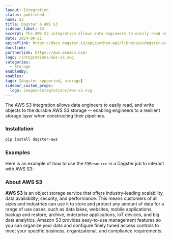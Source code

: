 ```yaml
---
layout: Integration
status: published
name: S3
title: Dagster & AWS S3
sidebar_label: S3
excerpt: The AWS S3 integration allows data engineers to easily read and write objects to the durable AWS S3 storage, enabling engineers to have a resilient storage layer when constructing their pipelines.
date: 2024-06-21
apireflink: https://docs.dagster.io/api/python-api/libraries/dagster-aws
docslink:
partnerlink: https://aws.amazon.com/
logo: /integrations/aws-s3.svg
categories:
  - Storage
enabledBy:
enables:
tags: [dagster-supported, storage]
sidebar_custom_props:
  logo: images/integrations/aws-s3.svg
---
```


The AWS S3 integration allows data engineers to easily read, and write objects to the durable AWS S3 storage -- enabling engineers to a resilient storage layer when constructing their pipelines.

### Installation

```bash
pip install dagster-aws
```

### Examples

Here is an example of how to use the `S3Resource` in a Dagster job to interact with AWS S3:

<CodeExample path="docs_snippets/docs_snippets/integrations/aws-s3.py" language="python" />

### About AWS S3

**AWS S3** is an object storage service that offers industry-leading scalability, data availability, security, and performance. This means customers of all sizes and industries can use it to store and protect any amount of data for a range of use cases, such as data lakes, websites, mobile applications, backup and restore, archive, enterprise applications, IoT devices, and big data analytics. Amazon S3 provides easy-to-use management features so you can organize your data and configure finely tuned access controls to meet your specific business, organizational, and compliance requirements.
